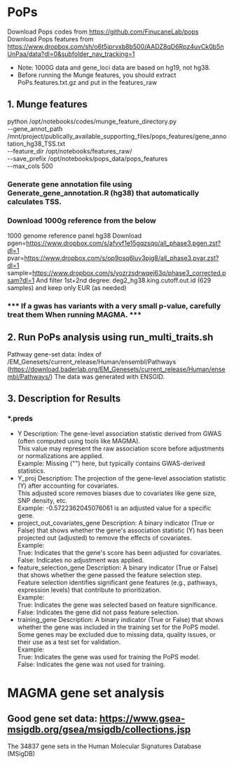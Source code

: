 # PoPs 

Download Pops codes from https://github.com/FinucaneLab/pops
Download Pops features from https://www.dropbox.com/sh/o6t5jprvxb8b500/AADZ8qD6Rpz4uvCk0b5nUnPaa/data?dl=0&subfolder_nav_tracking=1
  * Note: 1000G data and gene_loci data are based on hg19, not hg38.
  * Before running the Munge features, you should extract PoPs.features.txt.gz and put in the features_raw 
    

## 1. Munge features
python /opt/notebooks/codes/munge_feature_directory.py \
 --gene_annot_path /mnt/project/publically_available_supporting_files/pops_features/gene_annotation_hg38_TSS.txt \
 --feature_dir /opt/notebooks/features_raw/ \
 --save_prefix /opt/notebooks/pops_data/pops_features \
 --max_cols 500

### Generate gene annotation file using Generate_gene_annotation.R (hg38) that automatically calculates TSS.
### Download 1000g reference from the below 

1000 genome reference panel hg38 Download
pgen=https://www.dropbox.com/s/afvvf1e15gqzsqo/all_phase3.pgen.zst?dl=1
pvar=https://www.dropbox.com/s/op9osq6luy3pjg8/all_phase3.pvar.zst?dl=1
sample=https://www.dropbox.com/s/yozrzsdrwqej63q/phase3_corrected.psam?dl=1
And filter 1st+2nd degree: deg2_hg38.king.cutoff.out.id (629 samples) and keep only EUR (as needed)

### *** If a gwas has variants with a very small p-value, carefully treat them When running MAGMA. *** 
## 2. Run PoPs analysis using run_multi_traits.sh

Pathway gene-set data: Index of /EM_Genesets/current_release/Human/ensembl/Pathways (https://download.baderlab.org/EM_Genesets/current_release/Human/ensembl/Pathways/)
The data was generated with ENSGID. 

## 3. Description for Results
### *.preds
- Y
Description: The gene-level association statistic derived from GWAS (often computed using tools like MAGMA). <br>
This value may represent the raw association score before adjustments or normalizations are applied. <br>
Example: Missing ("") here, but typically contains GWAS-derived statistics. <br>
- Y_proj
Description: The projection of the gene-level association statistic (Y) after accounting for covariates. <br>
This adjusted score removes biases due to covariates like gene size, SNP density, etc. <br>
Example: -0.5722362045076061 is an adjusted value for a specific gene. <br>
- project_out_covariates_gene
Description: A binary indicator (True or False) that shows whether the gene's association statistic (Y) has been projected out (adjusted) to remove the effects of covariates. <br>
Example: <br>
True: Indicates that the gene's score has been adjusted for covariates. <br>
False: Indicates no adjustment was applied. <br>
- feature_selection_gene
Description: A binary indicator (True or False) that shows whether the gene passed the feature selection step. <br>
Feature selection identifies significant gene features (e.g., pathways, expression levels) that contribute to prioritization. <br>
Example: <br>
True: Indicates the gene was selected based on feature significance. <br>
False: Indicates the gene did not pass feature selection. <br>
- training_gene
Description: A binary indicator (True or False) that shows whether the gene was included in the training set for the PoPS model. <br>
Some genes may be excluded due to missing data, quality issues, or their use as a test set for validation. <br>
Example: <br>
True: Indicates the gene was used for training the PoPS model. <br>
False: Indicates the gene was not used for training. <br>

# MAGMA gene set analysis
## Good gene set data: https://www.gsea-msigdb.org/gsea/msigdb/collections.jsp
The 34837 gene sets in the Human Molecular Signatures Database (MSigDB) 
